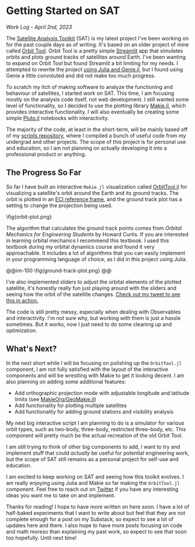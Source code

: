 # Getting Started on SAT

_Work Log - April 2nd, 2023_

The [Satellite Analysis Toolkit](https://github.com/MichaszJ/satellite-analysis-toolkit) (SAT) is my latest project I've been working on for the past couple days as of writing. It's based on an older project of mine called [Orbit Tool](https://github.com/MichaszJ/orbit-tool). Orbit Tool is a pretty simple [Streamlit](https://streamlit.io/) app that simulates orbits and plots ground tracks of satellites around Earth. I've been wanting to expand on Orbit Tool but found Streamlit a bit limiting for my needs. I attempted to rewrite the project [using Julia and Genie.jl](https://github.com/MichaszJ/orbit-tool-v2), but I found using Genie a little convoluted and did not make too much progress.

To scratch my itch of making software to analyze the functioning and behaviour of satellites, I started work on SAT. This time, I am focusing mostly on the analysis code itself, not web development. I still wanted some level of functionality, so I decided to use the plotting library [Makie.jl](https://docs.makie.org/), which provides interactive functionality. I will also eventually be creating some simple [Pluto.jl](https://plutojl.org/) notebooks with interactivity.

The majority of the code, at least in the short-term, will be mainly based off of my [scripts repository](https://github.com/MichaszJ/scripts), where I compiled a bunch of useful code from my undergrad and other projects. The scope of this project is for personal use and education, so I am not planning on actually developing it into a professional product or anything.

## The Progress So Far

So far I have built an interactive `Makie.jl` visualization called [OrbitTool.jl](https://github.com/MichaszJ/satellite-analysis-toolkit/blob/main/src/OrbitTool.jl) for visualizing a satellite's orbit around the Earth and its ground tracks. The orbit is plotted in an [ECI reference frame](https://en.wikipedia.org/wiki/Earth-centered_inertial), and the ground track plot has a setting to change the projection being used.

\fig{orbit-plot.png}

The algorithm that calculates the ground track points comes from _Orbital Mechanics for Engineering Students_ by Howard Curtis. If you are interested in learning orbital mechanics I recommend this textbook. I used this textbook during my orbital dynamics course and found it very approachable. It includes a lot of algorithms that you can easily implement in your programming language of choice, as I did in this project using Julia.

@@im-100
\fig{ground-track-plot.png}
@@

I've also implemented sliders to adjust the orbital elements of the plotted satellite, it's honestly really fun just playing around with the sliders and seeing how the orbit of the satellite changes. [Check out my tweet to see this in action.](https://twitter.com/astra_kawa/status/1642068166757982209)

The code is still pretty messy, especially when dealing with Observables and interactivity. I'm not sure why, but working with them is just a hassle sometimes. But it works, now I just need to do some cleaning up and optimization.

## What's Next?

In the next short while I will be focusing on polishing up the `OrbitTool.jl` component, I am not fully satisfied with the layout of the interactive components and will be wrestling with Makie to get it looking decent. I am also planning on adding some additional features:

- Add orthographic projection mode with adjustable longitude and latitude limits (see [MakieOrg/GeoMakie.jl](https://github.com/MakieOrg/GeoMakie.jl))
- Add functionality for plotting multiple satellites
- Add functionality for adding ground stations and visibility analysis

My next big interactive script I am planning to do is a simulator for various orbit types, such as two-body, three-body, restricted three-body, etc. This component will pretty much be the actual recreation of the old Orbit Tool.

I am still trying to think of other big components to add, I want to try and implement stuff that could _actually_ be useful for potential engineering work, but the scope of SAT still remains as a personal project for self-use and education.

I am excited to keep working on SAT and seeing how this toolkit evolves. I am really enjoying using Julia and Makie so far making the `OrbitTool.jl` component. Feel free to reach out on [Twitter](https://twitter.com/astra_kawa) if you have any interesting ideas you want me to take on and implement.

Thanks for reading! I hope to have more written on here soon. I have a lot of half-baked experiments that I want to write about but feel that they are not complete enough for a post on my Substack, so expect to see a lot of updates here and there. I also hope to have more posts focusing on code and math moreso than explaining my past work, so expect to see that soon too hopefully. Until next time!
